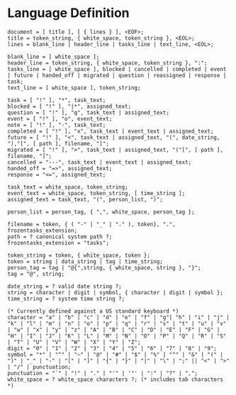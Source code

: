 # Language Definition

    document = [ title ], [ { lines } ], <EOF>;
    title = token_string, { white_space, token_string }, <EOL>;
    lines = blank_line | header_line | tasks_line | text_line, <EOL>;
    
    blank_line = [ white_space ];
    header_line = token_string, { white_space, token_string }, ":";
    tasks_line = [ white_space ], blocked | cancelled | completed | event | future | handed_off | migrated | question | reassigned | response | task;
    text_line = [ white_space ], token_string;

    task = [ "!" ], "*", task_text;
    blocked = [ "!" ], "|*", assigned_text;
    question = [ "!" ], "q", task_text | assigned_text;
    event = [ "!" ], "o", event_text;
    note = [ "!" ], "-", task_text;
    completed = [ "!" ], "x", task_text | event_text | assigned_text;
    future = [ "!" ], "<", task_text | assigned_text, "(", date_string, "),"[", [ path ], filename, "]";
    migrated = [ "!" ], ">", task_text | assigned_text, "("[", [ path ], filename, "]";
    cancelled = "---", task_text | event_text | assigned_text;
    handed_off = "=>", assigned_text;
    response = "<=", assigned_text;

    task_text = white_space, token_string;
    event_text = white_space, token_string, [ time_string ];
    assigned_text = task_text, "(", person_list, ")";

    person_list = person_tag, { ",", white_space, person_tag };
    
    filename = token, { ( "-" | "_" | "." ), token}, ".", frozentasks_extension;
    path = ? canonical system path ?;
    frozentasks_extension = "tasks";

    token_string = token, { white_space, token };
    token = string | data_string | tag | time_string;
    person_tag = tag | "@{",string, { white_space, string }, "}";
    tag = "@", string;

    date_string = ? valid date string ?;
    string = character | digit | symbol, { character | digit | symbol };
    time_string = ? system time string ?;

    (* Currently defined against a US standard keyboard *)
    character = "a" | "b" | "c" | "d" | "e" | "f" | "g"| "h" | "i" | "j" | "k" | "l" | "m" | "n" | "o" | "p" | "q" | "r" | "s" | "t" | "u" | "v" | "w" | "x" | "y" | "z" | "A" | "B" | "C" | "D" | "E" | "F" | "G" | "H" | "I" | "J" | "K" | "L" | "M" | "N" | "O" | "P" | "Q" | "R" | "S" | "T" | "U" | "V" | "W" | "X" | "Y" | "Z";
    digit = "0" | "1" | "2" | "3" | "4" | "5" | "6" | "7" | "8" | "9";
    symbol = "*" | "^" | "~" | "@" | "#" | "$" | "%" | "^" | "&" | "(" | ")" | "_" | "-" | "[" | "]" | "{" | "}" | "|" | "\" | ";" || "<" | ">" | "/" | punctuation;
    punctuation = "`" | "!" | "." | "'" | '"' | ":" | "?" | ",";
    white_space = ? white_space characters ?; (* includes tab characters *)
